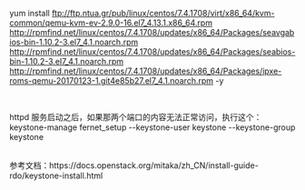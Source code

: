 yum install ftp://ftp.ntua.gr/pub/linux/centos/7.4.1708/virt/x86_64/kvm-common/qemu-kvm-ev-2.9.0-16.el7_4.13.1.x86_64.rpm http://rpmfind.net/linux/centos/7.4.1708/updates/x86_64/Packages/seavgabios-bin-1.10.2-3.el7_4.1.noarch.rpm http://rpmfind.net/linux/centos/7.4.1708/updates/x86_64/Packages/seabios-bin-1.10.2-3.el7_4.1.noarch.rpm http://rpmfind.net/linux/centos/7.4.1708/updates/x86_64/Packages/ipxe-roms-qemu-20170123-1.git4e85b27.el7_4.1.noarch.rpm -y


</br>

httpd 服务启动之后，如果那两个端口的内容无法正常访问，执行这个：keystone-manage fernet_setup --keystone-user keystone --keystone-group keystone

</br>
参考文档：https://docs.openstack.org/mitaka/zh_CN/install-guide-rdo/keystone-install.html
